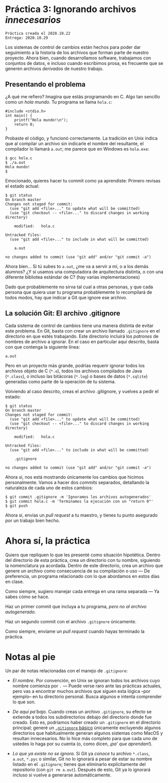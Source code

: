 # Práctica 3: Ignorando archivos *innecesarios*

    Práctica creada el 2020.10.22
	Entrega: 2020.10.29

Los sistemas de control de cambios están hechos para poder dar
seguimiento a la historia de los archivos que forman parte de nuestro
proyecto. Ahora bien, cuando desarrollamos software, trabajamos con
conjuntos de datos, e incluso cuando escribimos prosa, es frecuente
que se generen archivos *derivados* de nuestro trabajo.

## Presentando el problema

¿A qué me refiero? Imagina que estás programando en C. Algo tan
sencillo como un *hola mundo*. Tu programa se llama `hola.c`:

	#include <stdio.h>
	int main() {
	    printf("Hola mundo!\n");
		return 0;
	}

Probaste el código, y funcionó correctamente. La tradición en Unix
indica que al compilar un archivo sin indicarle el nombre del
resultante, el compilador lo llamará `a.out`; me parece que en Windows
es `hola.exe`:

    $ gcc hola.c
	$ ./a.out
	Hola mundo!
	$

Emocionado, quieres hacer tu commit como ya aprendiste: Primero
revisas el estado actual:

	$ git status
	On branch master
	Changes not staged for commit:
      (use "git add <file>..." to update what will be committed)
	  (use "git checkout -- <file>..." to discard changes in working directory)

		modified:   hola.c

    Untracked files:
      (use "git add <file>..." to include in what will be committed)

    	a.out

	no changes added to commit (use "git add" and/or "git commit -a")

Ahora bien... Si tú subes to `a.out`, ¿me va a servir a mí, o a los
demás alumnos? ¿Y si usamos una computadora de arquitectura distinta,
o con una diferente bibliotea estándar de C? (hay varias
implementaciones)

Dado que probablemente no sirva tal cual a otras personas, y que cada
persona que quiera usar tu programa probablemente lo recompilará de
todos modos, hay que indicar a Git que ignore ese archivo.

## La solución Git: El archivo .gitignore

Cada sistema de control de cambios tiene una manera distinta de evitar
este problema. En Git, basta con crear un archivo llamado `.gitignore`
en el directorio en que estés trabajando. Este directorio incluirá los
*patrones* de nombres de archivo a ignorar. En el caso en particular
aquí descrito, basta con que contenga la siguiente línea:

    a.out

Pero en un proyecto más grande, podrías requerir ignorar todos los
archivos objeto de C (`*.o`), todos los archivos compilados de Java
(`*.class`), o incluso las bitácoras (`*.log`) o bases de datos
(`*.sqlite`) generadas como parte de la operación de tu sistema.

Volviendo al caso descrito, creas el archivo .gitignore, y vuelves a
pedir el estado:

    $ git status
	On branch master
	Changes not staged for commit:
      (use "git add <file>..." to update what will be committed)
	  (use "git checkout -- <file>..." to discard changes in working directory)

		modified:   hola.c

    Untracked files:
      (use "git add <file>..." to include in what will be committed)

    	.gitignore

	no changes added to commit (use "git add" and/or "git commit -a")

Ahora sí, nos está mostrando únicamente los cambios que hicimos
personalmente. Vamos a hacer dos *commits* separados, detallando la
naturaleza de cada uno de estos cambios:

	$ git commit .gitignore -m 'Ignoramos los archivos autogenerados'
	$ git commit hola.c -m 'Terminamos la ejecución con un "return 0"'
	$ git push

Ahora sí, envías un *pull request* a tu maestro, y tienes tu punto
asegurado por un trabajo bien hecho.

# Ahora sí, la práctica

Quiero que repliquen lo que les presenté como situación
hipotética. Dentro del directorio de esta práctica, crea un directorio
con tu nombre, siguiendo la nomenclatura ya acordada. Dentro de este
directorio, crea un archivo que genere un archivo como consecuencia de
su compilación o uso — De preferencia, un programa relacionado con lo
que abordamos en estos días en clase.

Como siempre, sugiero manejar cada entrega en una rama separada — Ya
sabes cómo se hace.

Haz un primer commit que incluya a tu programa, *pero no al archivo
autogenerado*.

Haz un segundo commit con el archivo `.gitignore` únicamente.

Como siempre, envíame un *pull request* cuando hayas terminado la
práctica.

# Notas al pie

Un par de notas relacionadas con el manejo de `.gitignore`:

- *El nombre*. Por convención, en Unix se ignoran todos los archivos
  cuyo nombre comienza por `.` — Puede verse raro ante las prácticas
  actuales, pero vas a encontrar muchos archivos que siguen esta
  lógica –por ejemplo– en tu directorio personal. Busca algunos e
  intenta comprender lo que son.

- *De aquí pa'bajo*. Cuando creas un archivo `.gitignore`, su efecto
  se extiende a todos los subdirectorios debajo del directorio donde
  fue creado. Esto es, podríamos haber creado un `.gitignore` en el
  directorio principal; generé un [`.gitignore`
  básico](../../.gitignore) únicamente excluyendo algunos directorios
  que habitualmente generan algunos sistemas como MacOS y resultan
  innecesarios. No lo hice más completo para que cada uno de ustedes
  lo haga por su cuenta (o, como dicen, *¡pa' que aprendan!*).

- *Lo que ya existe no se ignora*. Si Git ya _conoce_ tu archivo
  `*.class`, `a.out`, `*.pyc` o similar, Git no lo ignorará a pesar de
  estar su nombre listado en el `.gitignore`; tienes que eliminarlo
  explícitamente del repositorio (con `git rm a.out`). Después de
  esto, Git ya lo ignorará incluso si vuelve a generarse
  automáticamente.
